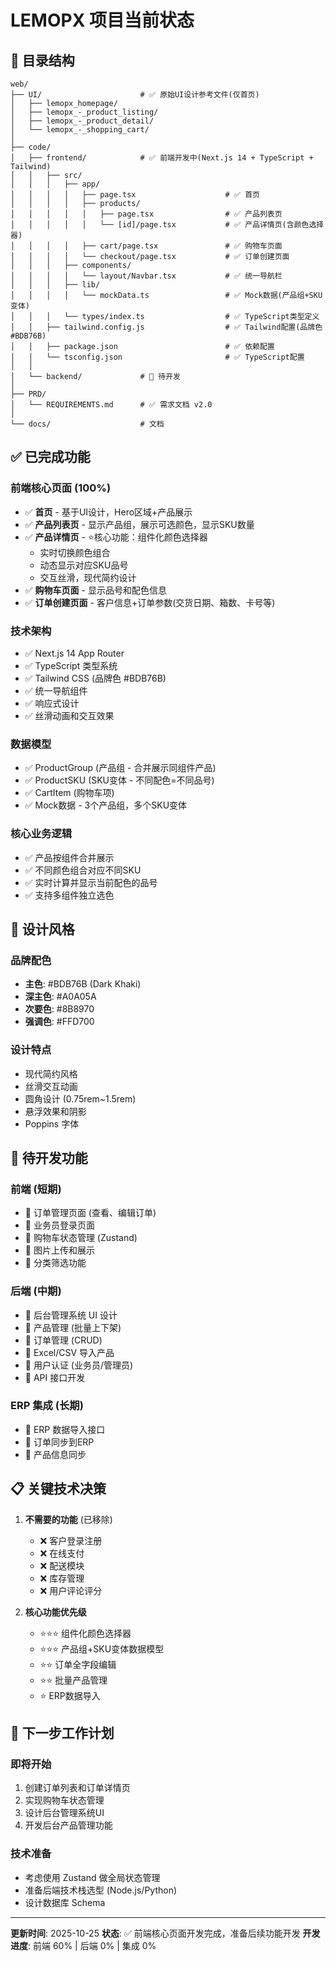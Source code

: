 # LEMOPX 项目当前状态

## 📁 目录结构

```
web/
├── UI/                      # ✅ 原始UI设计参考文件(仅首页)
│   ├── lemopx_homepage/
│   ├── lemopx_-_product_listing/
│   ├── lemopx_-_product_detail/
│   └── lemopx_-_shopping_cart/
│
├── code/
│   ├── frontend/            # ✅ 前端开发中(Next.js 14 + TypeScript + Tailwind)
│   │   ├── src/
│   │   │   ├── app/
│   │   │   │   ├── page.tsx                    # ✅ 首页
│   │   │   │   ├── products/
│   │   │   │   │   ├── page.tsx                # ✅ 产品列表页
│   │   │   │   │   └── [id]/page.tsx           # ✅ 产品详情页(含颜色选择器)
│   │   │   │   ├── cart/page.tsx               # ✅ 购物车页面
│   │   │   │   └── checkout/page.tsx           # ✅ 订单创建页面
│   │   │   ├── components/
│   │   │   │   └── layout/Navbar.tsx           # ✅ 统一导航栏
│   │   │   ├── lib/
│   │   │   │   └── mockData.ts                 # ✅ Mock数据(产品组+SKU变体)
│   │   │   └── types/index.ts                  # ✅ TypeScript类型定义
│   │   ├── tailwind.config.js                  # ✅ Tailwind配置(品牌色#BDB76B)
│   │   ├── package.json                        # ✅ 依赖配置
│   │   └── tsconfig.json                       # ✅ TypeScript配置
│   │
│   └── backend/             # 🚧 待开发
│
├── PRD/
│   └── REQUIREMENTS.md      # ✅ 需求文档 v2.0
│
└── docs/                    # 文档
```

## ✅ 已完成功能

### 前端核心页面 (100%)
- ✅ **首页** - 基于UI设计，Hero区域+产品展示
- ✅ **产品列表页** - 显示产品组，展示可选颜色，显示SKU数量
- ✅ **产品详情页** - ⭐核心功能：组件化颜色选择器
  - 实时切换颜色组合
  - 动态显示对应SKU品号
  - 交互丝滑，现代简约设计
- ✅ **购物车页面** - 显示品号和配色信息
- ✅ **订单创建页面** - 客户信息+订单参数(交货日期、箱数、卡号等)

### 技术架构
- ✅ Next.js 14 App Router
- ✅ TypeScript 类型系统
- ✅ Tailwind CSS (品牌色 #BDB76B)
- ✅ 统一导航组件
- ✅ 响应式设计
- ✅ 丝滑动画和交互效果

### 数据模型
- ✅ ProductGroup (产品组 - 合并展示同组件产品)
- ✅ ProductSKU (SKU变体 - 不同配色=不同品号)
- ✅ CartItem (购物车项)
- ✅ Mock数据 - 3个产品组，多个SKU变体

### 核心业务逻辑
- ✅ 产品按组件合并展示
- ✅ 不同颜色组合对应不同SKU
- ✅ 实时计算并显示当前配色的品号
- ✅ 支持多组件独立选色

## 🎨 设计风格

### 品牌配色
- **主色**: #BDB76B (Dark Khaki)
- **深主色**: #A0A05A
- **次要色**: #8B8970
- **强调色**: #FFD700

### 设计特点
- 现代简约风格
- 丝滑交互动画
- 圆角设计 (0.75rem~1.5rem)
- 悬浮效果和阴影
- Poppins 字体

## 🚧 待开发功能

### 前端 (短期)
- 🔲 订单管理页面 (查看、编辑订单)
- 🔲 业务员登录页面
- 🔲 购物车状态管理 (Zustand)
- 🔲 图片上传和展示
- 🔲 分类筛选功能

### 后端 (中期)
- 🔲 后台管理系统 UI 设计
- 🔲 产品管理 (批量上下架)
- 🔲 订单管理 (CRUD)
- 🔲 Excel/CSV 导入产品
- 🔲 用户认证 (业务员/管理员)
- 🔲 API 接口开发

### ERP 集成 (长期)
- 🔲 ERP 数据导入接口
- 🔲 订单同步到ERP
- 🔲 产品信息同步

## 📋 关键技术决策

1. **不需要的功能** (已移除)
   - ❌ 客户登录注册
   - ❌ 在线支付
   - ❌ 配送模块
   - ❌ 库存管理
   - ❌ 用户评论评分

2. **核心功能优先级**
   - ⭐⭐⭐ 组件化颜色选择器
   - ⭐⭐⭐ 产品组+SKU变体数据模型
   - ⭐⭐ 订单全字段编辑
   - ⭐⭐ 批量产品管理
   - ⭐ ERP数据导入

## 🎯 下一步工作计划

### 即将开始
1. 创建订单列表和订单详情页
2. 实现购物车状态管理
3. 设计后台管理系统UI
4. 开发后台产品管理功能

### 技术准备
- 考虑使用 Zustand 做全局状态管理
- 准备后端技术栈选型 (Node.js/Python)
- 设计数据库 Schema

---

**更新时间**: 2025-10-25
**状态**: ✅ 前端核心页面开发完成，准备后续功能开发
**开发进度**: 前端 60% | 后端 0% | 集成 0%
